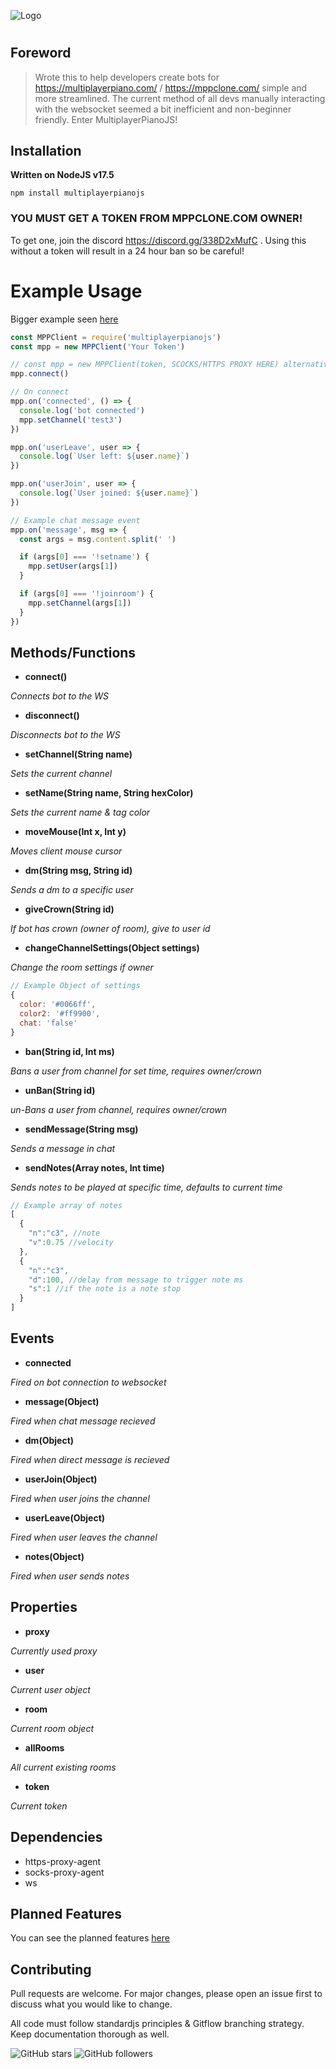 ![Logo](https://i.imgur.com/tEXHZfc.png)
#

## Foreword

> Wrote this to help developers create bots for https://multiplayerpiano.com/ / https://mppclone.com/ simple and more streamlined. The current method of all devs manually interacting with the websocket seemed a bit inefficient and non-beginner friendly. Enter MultiplayerPianoJS!

## Installation
**Written on NodeJS v17.5**

`npm install multiplayerpianojs`

### YOU MUST GET A TOKEN FROM MPPCLONE.COM OWNER!
To get one, join the discord https://discord.gg/338D2xMufC . Using this without a token will result in a 24 hour ban so be careful!

# Example Usage
Bigger example seen [here](https://github.com/GagePielsticker/MultiplayerPianoJS/blob/master/examples/)
```js
const MPPClient = require('multiplayerpianojs')
const mpp = new MPPClient('Your Token')

// const mpp = new MPPClient(token, SCOCKS/HTTPS PROXY HERE) alternatively
mpp.connect()

// On connect
mpp.on('connected', () => {
  console.log('bot connected')
  mpp.setChannel('test3')
})

mpp.on('userLeave', user => {
  console.log(`User left: ${user.name}`)
})

mpp.on('userJoin', user => {
  console.log(`User joined: ${user.name}`)
})

// Example chat message event
mpp.on('message', msg => {
  const args = msg.content.split(' ')

  if (args[0] === '!setname') {
    mpp.setUser(args[1])
  }

  if (args[0] === '!joinroom') {
    mpp.setChannel(args[1])
  }
})

```
## Methods/Functions

- **connect()**

_Connects bot to the WS_

- **disconnect()**

_Disconnects bot to the WS_

- **setChannel(String name)**

_Sets the current channel_

- **setName(String name, String hexColor)**

_Sets the current name & tag color_

- **moveMouse(Int x, Int y)**

_Moves client mouse cursor_

- **dm(String msg, String id)**

_Sends a dm to a specific user_

- **giveCrown(String id)**

_If bot has crown (owner of room), give to user id_

- **changeChannelSettings(Object settings)**

_Change the room settings if owner_

```js
// Example Object of settings
{
  color: '#0066ff',
  color2: '#ff9900',
  chat: 'false'
}
```
- **ban(String id, Int ms)**

_Bans a user from channel for set time, requires owner/crown_

- **unBan(String id)**

_un-Bans a user from channel, requires owner/crown_

- **sendMessage(String msg)**

_Sends a message in chat_

- **sendNotes(Array notes, Int time)**

_Sends notes to be played at specific time, defaults to current time_

```js
// Example array of notes
[
  {
    "n":"c3", //note
    "v":0.75 //velocity
  },
  {
    "n":"c3",
    "d":100, //delay from message to trigger note ms
    "s":1 //if the note is a note stop
  }
]
```


## Events
- **connected**

_Fired on bot connection to websocket_

- **message(Object)**

_Fired when chat message recieved_

- **dm(Object)**

_Fired when direct message is recieved_

- **userJoin(Object)**

_Fired when user joins the channel_

- **userLeave(Object)**

_Fired when user leaves the channel_

- **notes(Object)**

_Fired when user sends notes_

## Properties

- **proxy**

_Currently used proxy_

- **user**

_Current user object_

- **room**

_Current room object_

- **allRooms**

_All current existing rooms_

- **token**

_Current token_

## Dependencies
- https-proxy-agent
- socks-proxy-agent
- ws

## Planned Features
You can see the planned features [here](https://github.com/GagePielsticker/MultiplayerPianoJS/blob/master/TODO.md)

## Contributing
Pull requests are welcome. For major changes, please open an issue first to discuss what you would like to change.

All code must follow standardjs principles & Gitflow branching strategy. Keep documentation thorough as well.

![GitHub stars](https://img.shields.io/github/stars/gagepielsticker/MultiplayerPianoJS?style=social)
![GitHub followers](https://img.shields.io/github/followers/gagepielsticker?style=social)

